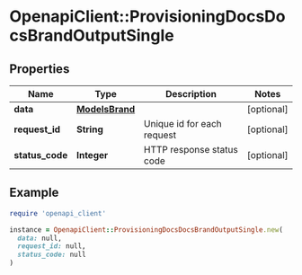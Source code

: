 # OpenapiClient::ProvisioningDocsDocsBrandOutputSingle

## Properties

| Name | Type | Description | Notes |
| ---- | ---- | ----------- | ----- |
| **data** | [**ModelsBrand**](ModelsBrand.md) |  | [optional] |
| **request_id** | **String** | Unique id for each request | [optional] |
| **status_code** | **Integer** | HTTP response status code | [optional] |

## Example

```ruby
require 'openapi_client'

instance = OpenapiClient::ProvisioningDocsDocsBrandOutputSingle.new(
  data: null,
  request_id: null,
  status_code: null
)
```

